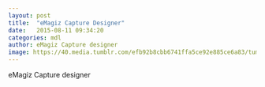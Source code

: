 ```yaml
---
layout: post
title:  "eMagiz Capture Designer"
date:   2015-08-11 09:34:20
categories: mdl
author: eMagiz Capture designer 
image: https://40.media.tumblr.com/efb92b8cbb6741ffa5ce92e885ce6a83/tumblr_inline_nr5dqmvXlY1sif8wc_540.png
---
```


eMagiz Capture designer
